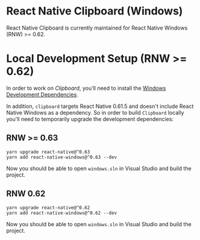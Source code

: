 # React Native Clipboard (Windows)

React Native Clipboard is currently maintained for React Native Windows (RNW) >= 0.62.

# Local Development Setup (RNW >= 0.62)

In order to work on _Clipboard_, you'll need to install the [Windows Development Dependencies](https://aka.ms/rnw-deps).

In addition, `clipboard` targets React Native 0.61.5 and doesn't include React Native Windows as a dependency. So in order to build `Clipboard` locally you'll need to temporarily upgrade the development dependencies:

## RNW >= 0.63

```
yarn upgrade react-native@^0.63
yarn add react-native-windows@^0.63 --dev
```

Now you should be able to open `windows.sln` in Visual Studio and build the project.

## RNW 0.62

```
yarn upgrade react-native@^0.62
yarn add react-native-windows@^0.62 --dev
```

Now you should be able to open `windows.sln` in Visual Studio and build the project.
